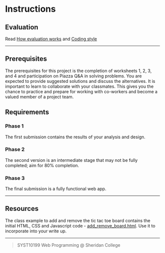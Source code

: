 # Instructions



## Evaluation 

Read [How evaluation works](how_evaluation_works.md) and [Coding style](coding_style.md)

---

## Prerequisites

The prerequisites for this project is the completion of worksheets 1, 2, 3, and 4 and participation on Piazza Q&A in solving problems.  You are expected to provide suggested solutions and discuss the alternatives.  It is important to learn to collaborate with your classmates.  This gives you the chance to practice and prepare for working with co-workers and become a valued member of a project team.


## Requirements

### Phase 1 
The first submission contains the results of your analysis and design.

### Phase 2
The second version is an intermediate stage that may not be fully completed; aim for 80% completion.

### Phase 3
The final submission is a fully functional web app.

---

## Resources

The class example to add and remove the tic tac toe board contains the initial HTML, CSS and Javascript code - [add_remove_board.html](add_remove_board.html). Use it to incorporate into your write up.

---

> SYST10199 Web Programming @ Sheridan College
